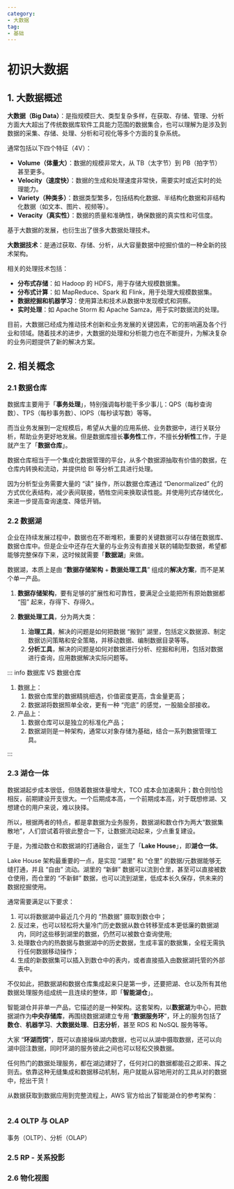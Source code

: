 ```yaml
---
category: 
- 大数据
tag: 
- 基础
---
```


# 初识大数据

<!-- more -->

## 1. 大数据概述

**大数据（Big Data）**：是指规模巨大、类型复杂多样，在获取、存储、管理、分析方面大大超出了传统数据库软件工具能力范围的数据集合，也可以理解为是涉及到数据的采集、存储、处理、分析和可视化等多个方面的复杂系统。

通常包括以下四个特征（4V）：

- **Volume（体量大）**：数据的规模非常大，从 TB（太字节）到 PB（拍字节）甚至更多。
- **Velocity（速度快）**：数据的生成和处理速度非常快，需要实时或近实时的处理能力。
- **Variety（种类多）**：数据类型繁多，包括结构化数据、半结构化数据和非结构化数据（如文本、图片、视频等）。
- **Veracity（真实性）**：数据的质量和准确性，确保数据的真实性和可信度。

基于大数据的发展，也衍生出了很多大数据处理技术。

**大数据技术**：是通过获取、存储、分析，从大容量数据中挖掘价值的一种全新的技术架构。

相关的处理技术包括：

- **分布式存储**：如 Hadoop 的 HDFS，用于存储大规模数据集。
- **分布式计算**：如 MapReduce、Spark 和 Flink，用于处理大规模数据集。
- **数据挖掘和机器学习**：使用算法和技术从数据中发现模式和洞察。
- **实时处理**：如 Apache Storm 和 Apache Samza，用于实时数据流的处理。

目前，大数据已经成为推动技术创新和业务发展的关键因素，它的影响遍及各个行业和领域。随着技术的进步，大数据的处理和分析能力也在不断提升，为解决复杂的业务问题提供了新的解决方案。

## 2. 相关概念

### 2.1 数据仓库

数据库主要用于「**事务处理**」，特别强调每秒能干多少事儿：QPS（每秒查询数）、TPS（每秒事务数）、IOPS（每秒读写数）等等。

而当业务发展到一定规模后，希望从大量的应用系统、业务数据中，进行关联分析，帮助业务更好地发展。但是数据库擅长**事务性**工作，不擅长**分析性**工作，于是就产生了「**数据仓库**」。

数据仓库相当于一个集成化数据管理的平台，从多个数据源抽取有价值的数据，在仓库内转换和流动，并提供给 BI 等分析工具进行处理。

因为分析型业务需要大量的 “读” 操作，所以数据仓库通过 “Denormalized” 化的方式优化表结构，减少表间联接，牺牲空间来换取读性能。并使用列式存储优化，来进一步提高查询速度、降低开销。

### 2.2 数据湖

企业在持续发展过程中，数据也在不断堆积，重要的关键数据可以存储在数据库、数据仓库中。但是企业中还存在大量的与业务没有直接关联的辅助型数据，希望都能够完整保存下来，这时候就需要「**数据湖**」来做。

数据湖，本质上是由 “**数据存储架构** + **数据处理工具**” 组成的**解决方案**，而不是某个单一产品。

1. **数据存储架构**，要有足够的扩展性和可靠性，要满足企业能把所有原始数据都 “囤” 起来，存得下、存得久。

2. **数据处理工具**，分为两大类：
   1. **治理工具**，解决的问题是如何把数据 “搬到” 湖里，包括定义数据源、制定数据访问策略和安全策略，并移动数据、编制数据目录等等。
   2. **分析工具**，解决的问题是如何对数据进行分析、挖掘和利用，包括对数据进行查询，应用数据解决实际问题等。

::: info 数据库 VS 数据仓库

1. 数据上：
   1. 数据仓库里的数据精挑细选，价值密度更高，含金量更高；
   2. 数据湖将数据照单全收，更有一种 “兜底” 的感觉，一股脑全部接收。
2. 产品上：
   1. 数据仓库可以是独立的标准化产品；
   2. 数据湖则是一种架构，通常以对象存储为基础，结合一系列数据管理工具。

:::

### 2.3 湖仓一体

数据湖起步成本很低，但随着数据体量增大，TCO 成本会加速飙升；数仓则恰恰相反，前期建设开支很大。一个后期成本高，一个前期成本高，对于既想修湖、又想建仓的用户来说，难以抉择。

所以，根据两者的特点，都是拿数据为业务服务，数据湖和数仓作为两大“数据集散地”，人们尝试着将彼此整合一下，让数据流动起来，少点重复建设。

于是，为推动数仓和数据湖的打通融合，诞生了「**Lake House**」，即**湖仓一体**。

Lake House 架构最重要的一点，是实现 “湖里” 和 “仓里” 的数据/元数据能够无缝打通，并且 “自由” 流动。湖里的 “新鲜” 数据可以流到仓里，甚至可以直接被数仓使用，而仓里的 “不新鲜” 数据，也可以流到湖里，低成本长久保存，供未来的数据挖掘使用。

通常需要满足以下要求：

1. 可以将数据湖中最近几个月的 “热数据” 摄取到数仓中；
2. 反过来，也可以轻松将大量冷门历史数据从数仓转移至成本更低廉的数据湖内，同时这些移到湖里的数据，仍然可以被数仓查询使用;
3. 处理数仓内的热数据与数据湖中的历史数据，生成丰富的数据集，全程无需执行任何数据移动操作；
4. 生成的新数据集可以插入到数仓中的表内，或者直接插入由数据湖托管的外部表中。

不仅如此，把数据湖和数据仓库集成起来只是第一步，还要把湖、仓以及所有其他数据处理服务组成统一且连续的整体，即「**智能湖仓**」。

智能湖仓并非单一产品，它描述的是一种架构。这套架构，以**数据湖**为中心，把数据湖作为**中央存储库**，再围绕数据湖建立专用 “**数据服务环**”，环上的服务包括了 **数仓**、**机器学习**、**大数据处理**、**日志分析**，甚至 RDS 和 NoSQL 服务等等。

大家 “**环湖而饲**”，既可以直接操纵湖内数据，也可以从湖中摄取数据，还可以向湖中回注数据，同时环湖的服务彼此之间也可以轻松交换数据。

任何热门的数据处理服务，都在湖边建好了，任何对口的数据都能召之即来、挥之则去。依靠这种无缝集成和数据移动机制，用户就能从容地用对的工具从对的数据中，挖出干货！

从数据获取到数据应用到完整流程上，AWS 官方给出了智能湖仓的参考架构：

![]()

### 2.4 OLTP 与 OLAP

事务（OLTP）、分析（OLAP）

### 2.5 RP - 关系投影



### 2.6 物化视图




